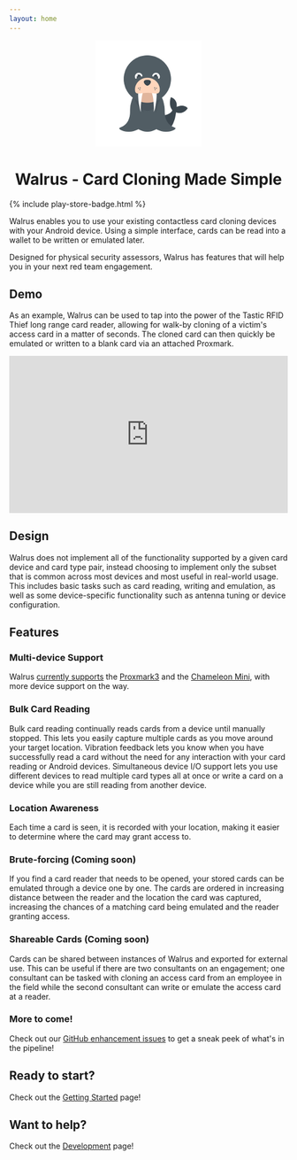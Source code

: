 ```yaml
---
layout: home
---
```


<p align="center"><img src="/assets/walrus.png"></p>

<h1 class="post-title" align="center">Walrus - Card Cloning Made Simple</h1>

{% include play-store-badge.html %}

Walrus enables you to use your existing contactless card cloning devices with your Android device. Using a simple interface, cards can be read into a wallet to be written or emulated later.

Designed for physical security assessors, Walrus has features that will help you in your next red team engagement.

## Demo

As an example, Walrus can be used to tap into the power of the Tastic RFID Thief long range card reader, allowing for walk-by cloning of a victim's access card in a matter of seconds. The cloned card can then quickly be emulated or written to a blank card via an attached Proxmark.

<style>.embed-container { position: relative; padding-bottom: 56.25%; height: 0; overflow: hidden; max-width: 100%; } .embed-container iframe, .embed-container object, .embed-container embed { position: absolute; top: 0; left: 0; width: 100%; height: 100%; }</style><div class='embed-container'><iframe src='https://player.vimeo.com/video/247914436' frameborder='0' webkitAllowFullScreen mozallowfullscreen allowFullScreen></iframe></div>
<p></p>

## Design

Walrus does not implement all of the functionality supported by a given card device and card type pair, instead choosing to implement only the subset that is common across most devices and most useful in real-world usage. This includes basic tasks such as card reading, writing and emulation, as well as some device-specific functionality such as antenna tuning or device configuration.

## Features

### Multi-device Support

Walrus [currently supports](/device-support/) the [Proxmark3](https://github.com/Proxmark/proxmark3) and the [Chameleon Mini](https://github.com/emsec/ChameleonMini), with more device support on the way.

### Bulk Card Reading

Bulk card reading continually reads cards from a device until manually stopped. This lets you easily capture multiple cards as you move around your target location. Vibration feedback lets you know when you have successfully read a card without the need for any interaction with your card reading or Android devices. Simultaneous device I/O support lets you use different devices to read multiple card types all at once or write a card on a device while you are still reading from another device.

### Location Awareness

Each time a card is seen, it is recorded with your location, making it easier to determine where the card may grant access to.

### Brute-forcing (Coming soon)

If you find a card reader that needs to be opened, your stored cards can be emulated through a device one by one. The cards are ordered in increasing distance between the reader and the location the card was captured, increasing the chances of a matching card being emulated and the reader granting access.

### Shareable Cards (Coming soon)

Cards can be shared between instances of Walrus and exported for external use. This can be useful if there are two consultants on an engagement; one consultant can be tasked with cloning an access card from an employee in the field while the second consultant can write or emulate the access card at a reader.

### More to come!

Check out our [GitHub enhancement issues](https://github.com/megabug/Walrus/issues?q=is%3Aissue+is%3Aopen+label%3Aenhancement) to get a sneak peek of what's in the pipeline!

## Ready to start?

Check out the [Getting Started](/docs/getting-started/) page!

## Want to help?

Check out the [Development](/development/) page!
